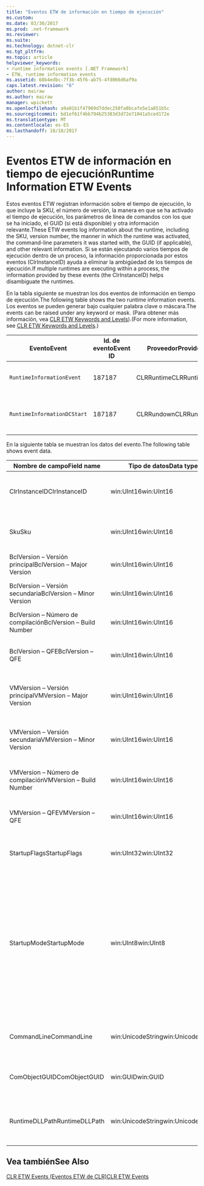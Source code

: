 ```yaml
---
title: "Eventos ETW de información en tiempo de ejecución"
ms.custom: 
ms.date: 03/30/2017
ms.prod: .net-framework
ms.reviewer: 
ms.suite: 
ms.technology: dotnet-clr
ms.tgt_pltfrm: 
ms.topic: article
helpviewer_keywords:
- runtime information events [.NET Framework]
- ETW, runtime information events
ms.assetid: 68b4edbc-7f3b-45f6-ab75-4fd066d6af9a
caps.latest.revision: "6"
author: mairaw
ms.author: mairaw
manager: wpickett
ms.openlocfilehash: a9a01b1f47969d7ddec250fa8bcafe5e1a851b5c
ms.sourcegitcommit: bd1ef61f4bb794b25383d3d72e71041a5ced172e
ms.translationtype: MT
ms.contentlocale: es-ES
ms.lasthandoff: 10/18/2017
---
```

# <a name="runtime-information-etw-events"></a><span data-ttu-id="2eab3-102">Eventos ETW de información en tiempo de ejecución</span><span class="sxs-lookup"><span data-stu-id="2eab3-102">Runtime Information ETW Events</span></span>
<span data-ttu-id="2eab3-103">Estos eventos ETW registran información sobre el tiempo de ejecución, lo que incluye la SKU, el número de versión, la manera en que se ha activado el tiempo de ejecución, los parámetros de línea de comandos con los que se ha iniciado, el GUID (si está disponible) y otra información relevante.</span><span class="sxs-lookup"><span data-stu-id="2eab3-103">These ETW events log information about the runtime, including the SKU, version number, the manner in which the runtime was activated, the command-line parameters it was started with, the GUID (if applicable), and other relevant information.</span></span> <span data-ttu-id="2eab3-104">Si se están ejecutando varios tiempos de ejecución dentro de un proceso, la información proporcionada por estos eventos (ClrInstanceID) ayuda a eliminar la ambigüedad de los tiempos de ejecución.</span><span class="sxs-lookup"><span data-stu-id="2eab3-104">If multiple runtimes are executing within a process, the information provided by these events (the ClrInstanceID) helps disambiguate the runtimes.</span></span>  
  
 <span data-ttu-id="2eab3-105">En la tabla siguiente se muestran los dos eventos de información en tiempo de ejecución.</span><span class="sxs-lookup"><span data-stu-id="2eab3-105">The following table shows the two runtime information events.</span></span> <span data-ttu-id="2eab3-106">Los eventos se pueden generar bajo cualquier palabra clave o máscara.</span><span class="sxs-lookup"><span data-stu-id="2eab3-106">The events can be raised under any keyword or mask.</span></span> <span data-ttu-id="2eab3-107">(Para obtener más información, vea [CLR ETW Keywords and Levels](../../../docs/framework/performance/clr-etw-keywords-and-levels.md)).</span><span class="sxs-lookup"><span data-stu-id="2eab3-107">(For more information, see [CLR ETW Keywords and Levels](../../../docs/framework/performance/clr-etw-keywords-and-levels.md).)</span></span>  
  
|<span data-ttu-id="2eab3-108">Evento</span><span class="sxs-lookup"><span data-stu-id="2eab3-108">Event</span></span>|<span data-ttu-id="2eab3-109">Id. de evento</span><span class="sxs-lookup"><span data-stu-id="2eab3-109">Event ID</span></span>|<span data-ttu-id="2eab3-110">Proveedor</span><span class="sxs-lookup"><span data-stu-id="2eab3-110">Provider</span></span>|<span data-ttu-id="2eab3-111">Descripción</span><span class="sxs-lookup"><span data-stu-id="2eab3-111">Description</span></span>|  
|-----------|--------------|--------------|-----------------|  
|`RuntimeInformationEvent`|<span data-ttu-id="2eab3-112">187</span><span class="sxs-lookup"><span data-stu-id="2eab3-112">187</span></span>|<span data-ttu-id="2eab3-113">CLRRuntime</span><span class="sxs-lookup"><span data-stu-id="2eab3-113">CLRRuntime</span></span>|<span data-ttu-id="2eab3-114">Se genera cuando se carga un tiempo de ejecución.</span><span class="sxs-lookup"><span data-stu-id="2eab3-114">Raised when a runtime is loaded.</span></span>|  
|`RuntimeInformationDCStart`|<span data-ttu-id="2eab3-115">187</span><span class="sxs-lookup"><span data-stu-id="2eab3-115">187</span></span>|<span data-ttu-id="2eab3-116">CLRRundown</span><span class="sxs-lookup"><span data-stu-id="2eab3-116">CLRRundown</span></span>|<span data-ttu-id="2eab3-117">Enumera los tiempos de ejecución que se han cargado.</span><span class="sxs-lookup"><span data-stu-id="2eab3-117">Enumerates the runtimes that are loaded.</span></span>|  
  
 <span data-ttu-id="2eab3-118">En la siguiente tabla se muestran los datos del evento.</span><span class="sxs-lookup"><span data-stu-id="2eab3-118">The following table shows event data.</span></span>  
  
|<span data-ttu-id="2eab3-119">Nombre de campo</span><span class="sxs-lookup"><span data-stu-id="2eab3-119">Field name</span></span>|<span data-ttu-id="2eab3-120">Tipo de datos</span><span class="sxs-lookup"><span data-stu-id="2eab3-120">Data type</span></span>|<span data-ttu-id="2eab3-121">Descripción</span><span class="sxs-lookup"><span data-stu-id="2eab3-121">Description</span></span>|  
|----------------|---------------|-----------------|  
|<span data-ttu-id="2eab3-122">ClrInstanceID</span><span class="sxs-lookup"><span data-stu-id="2eab3-122">ClrInstanceID</span></span>|<span data-ttu-id="2eab3-123">win:UInt16</span><span class="sxs-lookup"><span data-stu-id="2eab3-123">win:UInt16</span></span>|<span data-ttu-id="2eab3-124">Identificador único para la instancia de CLR o CoreCLR.</span><span class="sxs-lookup"><span data-stu-id="2eab3-124">Unique ID for the instance of CLR or CoreCLR.</span></span>|  
|<span data-ttu-id="2eab3-125">Sku</span><span class="sxs-lookup"><span data-stu-id="2eab3-125">Sku</span></span>|<span data-ttu-id="2eab3-126">win:UInt16</span><span class="sxs-lookup"><span data-stu-id="2eab3-126">win:UInt16</span></span>|<span data-ttu-id="2eab3-127">1 – CLR de escritorio.</span><span class="sxs-lookup"><span data-stu-id="2eab3-127">1 – Desktop CLR.</span></span><br /><br /> <span data-ttu-id="2eab3-128">2 – CoreCLR.</span><span class="sxs-lookup"><span data-stu-id="2eab3-128">2 – CoreCLR.</span></span>|  
|<span data-ttu-id="2eab3-129">BclVersion – Versión principal</span><span class="sxs-lookup"><span data-stu-id="2eab3-129">BclVersion – Major Version</span></span>|<span data-ttu-id="2eab3-130">win:UInt16</span><span class="sxs-lookup"><span data-stu-id="2eab3-130">win:UInt16</span></span>|<span data-ttu-id="2eab3-131">Versión principal de mscorlib.dll.</span><span class="sxs-lookup"><span data-stu-id="2eab3-131">Major version of mscorlib.dll.</span></span>|  
|<span data-ttu-id="2eab3-132">BclVersion – Versión secundaria</span><span class="sxs-lookup"><span data-stu-id="2eab3-132">BclVersion – Minor Version</span></span>|<span data-ttu-id="2eab3-133">win:UInt16</span><span class="sxs-lookup"><span data-stu-id="2eab3-133">win:UInt16</span></span>|<span data-ttu-id="2eab3-134">Número de versión secundaria de mscorlib.dll.</span><span class="sxs-lookup"><span data-stu-id="2eab3-134">Minor version number of mscorlib.dll.</span></span>|  
|<span data-ttu-id="2eab3-135">BclVersion – Número de compilación</span><span class="sxs-lookup"><span data-stu-id="2eab3-135">BclVersion – Build Number</span></span>|<span data-ttu-id="2eab3-136">win:UInt16</span><span class="sxs-lookup"><span data-stu-id="2eab3-136">win:UInt16</span></span>|<span data-ttu-id="2eab3-137">Número de compilación de mscorlib.dll.</span><span class="sxs-lookup"><span data-stu-id="2eab3-137">Build number of mscorlib.dll.</span></span>|  
|<span data-ttu-id="2eab3-138">BclVersion – QFE</span><span class="sxs-lookup"><span data-stu-id="2eab3-138">BclVersion – QFE</span></span>|<span data-ttu-id="2eab3-139">win:UInt16</span><span class="sxs-lookup"><span data-stu-id="2eab3-139">win:UInt16</span></span>|<span data-ttu-id="2eab3-140">Número de versión de revisión de mscorlib.dll.</span><span class="sxs-lookup"><span data-stu-id="2eab3-140">Hotfix version number of mscorlib.dll.</span></span>|  
|<span data-ttu-id="2eab3-141">VMVersion – Versión principal</span><span class="sxs-lookup"><span data-stu-id="2eab3-141">VMVersion – Major Version</span></span>|<span data-ttu-id="2eab3-142">win:UInt16</span><span class="sxs-lookup"><span data-stu-id="2eab3-142">win:UInt16</span></span>|<span data-ttu-id="2eab3-143">Versión de clr.dll o coreclr.dll, en función de la SKU.</span><span class="sxs-lookup"><span data-stu-id="2eab3-143">Version of clr.dll or coreclr.dll, depending on SKU.</span></span>|  
|<span data-ttu-id="2eab3-144">VMVersion – Versión secundaria</span><span class="sxs-lookup"><span data-stu-id="2eab3-144">VMVersion – Minor Version</span></span>|<span data-ttu-id="2eab3-145">win:UInt16</span><span class="sxs-lookup"><span data-stu-id="2eab3-145">win:UInt16</span></span>|<span data-ttu-id="2eab3-146">Versión secundaria de clr.dll o coreclr.dll, en función de la SKU.</span><span class="sxs-lookup"><span data-stu-id="2eab3-146">Minor version of clr.dll or coreclr.dll, depending on SKU.</span></span>|  
|<span data-ttu-id="2eab3-147">VMVersion – Número de compilación</span><span class="sxs-lookup"><span data-stu-id="2eab3-147">VMVersion – Build Number</span></span>|<span data-ttu-id="2eab3-148">win:UInt16</span><span class="sxs-lookup"><span data-stu-id="2eab3-148">win:UInt16</span></span>|<span data-ttu-id="2eab3-149">Número de compilación de clr.dll o coreclr.dll.</span><span class="sxs-lookup"><span data-stu-id="2eab3-149">Build number of clr.dll or coreclr.dll.</span></span>|  
|<span data-ttu-id="2eab3-150">VMVersion – QFE</span><span class="sxs-lookup"><span data-stu-id="2eab3-150">VMVersion – QFE</span></span>|<span data-ttu-id="2eab3-151">win:UInt16</span><span class="sxs-lookup"><span data-stu-id="2eab3-151">win:UInt16</span></span>|<span data-ttu-id="2eab3-152">Número de versión de revisión de clr.dll o coreclr.dll.</span><span class="sxs-lookup"><span data-stu-id="2eab3-152">Hotfix version number of clr.dll or coreclr.dll.</span></span>|  
|<span data-ttu-id="2eab3-153">StartupFlags</span><span class="sxs-lookup"><span data-stu-id="2eab3-153">StartupFlags</span></span>|<span data-ttu-id="2eab3-154">win:UInt32</span><span class="sxs-lookup"><span data-stu-id="2eab3-154">win:UInt32</span></span>|<span data-ttu-id="2eab3-155">Marcas de inicio definidas en mscoree.h.</span><span class="sxs-lookup"><span data-stu-id="2eab3-155">Startup flags defined in mscoree.h.</span></span>|  
|<span data-ttu-id="2eab3-156">StartupMode</span><span class="sxs-lookup"><span data-stu-id="2eab3-156">StartupMode</span></span>|<span data-ttu-id="2eab3-157">win:UInt8</span><span class="sxs-lookup"><span data-stu-id="2eab3-157">win:UInt8</span></span>|<span data-ttu-id="2eab3-158">0x01: ejecutable administrado.</span><span class="sxs-lookup"><span data-stu-id="2eab3-158">0x01 - Managed executable.</span></span><br /><br /> <span data-ttu-id="2eab3-159">0x02: CLR hospedado.</span><span class="sxs-lookup"><span data-stu-id="2eab3-159">0x02 - Hosted CLR.</span></span><br /><br /> <span data-ttu-id="2eab3-160">0x04: interoperabilidad administrada de C++.</span><span class="sxs-lookup"><span data-stu-id="2eab3-160">0x04 - C++ managed interop.</span></span><br /><br /> <span data-ttu-id="2eab3-161">0x08: activado para COM.</span><span class="sxs-lookup"><span data-stu-id="2eab3-161">0x08 - COM-activated.</span></span><br /><br /> <span data-ttu-id="2eab3-162">0x10: otros.</span><span class="sxs-lookup"><span data-stu-id="2eab3-162">0x10 - Other.</span></span>|  
|<span data-ttu-id="2eab3-163">CommandLine</span><span class="sxs-lookup"><span data-stu-id="2eab3-163">CommandLine</span></span>|<span data-ttu-id="2eab3-164">win:UnicodeString</span><span class="sxs-lookup"><span data-stu-id="2eab3-164">win:UnicodeString</span></span>|<span data-ttu-id="2eab3-165">Distinto de NULL únicamente si StartupMode=0x01.</span><span class="sxs-lookup"><span data-stu-id="2eab3-165">Non-null only if StartupMode=0x01.</span></span>|  
|<span data-ttu-id="2eab3-166">ComObjectGUID</span><span class="sxs-lookup"><span data-stu-id="2eab3-166">ComObjectGUID</span></span>|<span data-ttu-id="2eab3-167">win:GUID</span><span class="sxs-lookup"><span data-stu-id="2eab3-167">win:GUID</span></span>|<span data-ttu-id="2eab3-168">Distinto de NULL únicamente si StartupMode=0x08.</span><span class="sxs-lookup"><span data-stu-id="2eab3-168">Non-null only if StartupMode=0x08.</span></span>|  
|<span data-ttu-id="2eab3-169">RuntimeDLLPath</span><span class="sxs-lookup"><span data-stu-id="2eab3-169">RuntimeDLLPath</span></span>|<span data-ttu-id="2eab3-170">win:UnicodeString</span><span class="sxs-lookup"><span data-stu-id="2eab3-170">win:UnicodeString</span></span>|<span data-ttu-id="2eab3-171">Ruta de acceso al archivo .dll de CLR que se ha cargado en el proceso.</span><span class="sxs-lookup"><span data-stu-id="2eab3-171">Path to the CLR .dll file that was loaded into the process.</span></span>|  
  
## <a name="see-also"></a><span data-ttu-id="2eab3-172">Vea también</span><span class="sxs-lookup"><span data-stu-id="2eab3-172">See Also</span></span>  
 [<span data-ttu-id="2eab3-173">CLR ETW Events (Eventos ETW de CLR)</span><span class="sxs-lookup"><span data-stu-id="2eab3-173">CLR ETW Events</span></span>](../../../docs/framework/performance/clr-etw-events.md)

